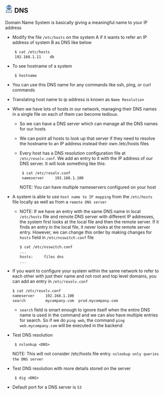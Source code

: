## <img src="https://github.com/ShivaniShah06/Kubernetes/raw/main/logos/DNS.png" width="25"> DNS

Domain Name System is basically giving a meaningful name to your IP address

- Modify the file `/etc/hosts` on the system A if it wants to refer an IP address of system B as DNS like below

       $ cat /etc/hosts
       192.168.1.11    db

- To see hostname of a system

       $ hostname

- You can use this DNS name for any commands like ssh, ping, or curl commands
- Translating host name to ip address is known as `Name Resolution`
- When we have lots of hosts in our network, managing their DNS names in a single file on each of them can become tedious. 
  - So we can have a DNS server which can manage all the DNS names for our hosts
  - We can point all hosts to look up that server if they need to resolve the hostname to  an IP address instead their own /etc/hosts files
  - Every host has a DNS resolution configuration file at `/etc/resolv.conf`. We add an entry to it with the IP address of our DNS server. It will look something like this:
       
         $ cat /etc/resolv.conf
         nameserver     192.168.1.100

    NOTE: You can have multiple nameservers configured on your host 
- A system is able to use `host name to IP mapping` from the `/etc/hosts` file locally as well as from a `remote DNS server`
   - NOTE: If we have an entry with the same DNS name in local `/etc/hosts` file and remote DNS server with different IP addresses, the system first looks at the local file and then the remote server. If it finds an entry in the local file, it never looks at the remote server entry. However, we can change this order by making changes for `hosts` field in `/etc/nsswitch.conf` file

         $ cat /etc/nsswitch.conf
         ...
         hosts:     files dns
         ...

- If you want to configure your system within the same network to refer to each other with just their name and not root and top level domains, you can add an entry in `/etc/resolv.conf`

      $ cat /etc/resolv.conf
      nameserver     192.168.1.100
      search         mycompany.com  prod.mycompany.com

  - `search` field is smart enough to ignore itself when the entire DNS name is used in the command and we can also have multiple entries for search. So if we do `ping web`, the command `ping web.mycompany.com` will be executed in the backend

- Test DNS resolution

       $ nslookup <DNS>

    NOTE: This will not consider /etc/hosts file entry. `nslookup only queries the DNS server`

- Test DNS resolution with more details stored on the server

       $ dig <DNS>

- Default port for a DNS server is `53`